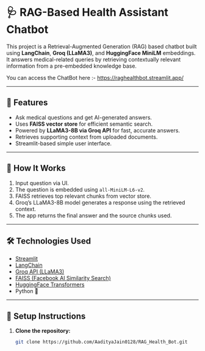 # 🩺 RAG-Based Health Assistant Chatbot

This project is a Retrieval-Augmented Generation (RAG) based chatbot built using **LangChain**, **Groq (LLaMA3)**, and **HuggingFace MiniLM** embeddings. It answers medical-related queries by retrieving contextually relevant information from a pre-embedded knowledge base.

You can access the ChatBot here :- https://raghealthbot.streamlit.app/

---

## 🚀 Features

- Ask medical questions and get AI-generated answers.
- Uses **FAISS vector store** for efficient semantic search.
- Powered by **LLaMA3-8B via Groq API** for fast, accurate answers.
- Retrieves supporting context from uploaded documents.
- Streamlit-based simple user interface.

---

## 🧠 How It Works

1. Input question via UI.
2. The question is embedded using `all-MiniLM-L6-v2`.
3. FAISS retrieves top relevant chunks from vector store.
4. Groq’s LLaMA3-8B model generates a response using the retrieved context.
5. The app returns the final answer and the source chunks used.

---

## 🛠️ Technologies Used

- [Streamlit](https://streamlit.io/)
- [LangChain](https://www.langchain.com/)
- [Groq API (LLaMA3)](https://groq.com/)
- [FAISS (Facebook AI Similarity Search)](https://github.com/facebookresearch/faiss)
- [HuggingFace Transformers](https://huggingface.co/)
- Python 🐍

---

## 🧪 Setup Instructions

1. **Clone the repository:**

   ```bash
   git clone https://github.com/AadityaJain0128/RAG_Health_Bot.git
